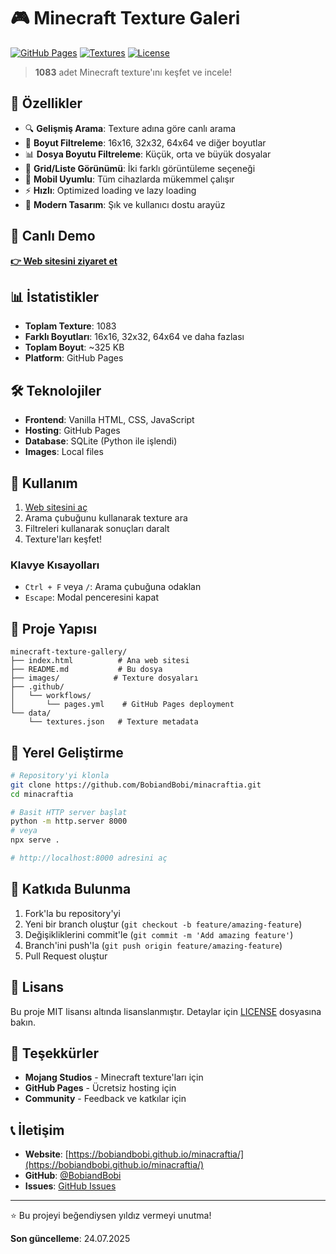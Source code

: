 # 🎮 Minecraft Texture Galeri

[![GitHub Pages](https://img.shields.io/badge/GitHub%20Pages-Live-green?style=flat-square)](https://bobiandbobi.github.io/minacraftia/)
[![Textures](https://img.shields.io/badge/Textures-1083-blue?style=flat-square)](https://bobiandbobi.github.io/minacraftia/)
[![License](https://img.shields.io/badge/License-MIT-yellow?style=flat-square)](LICENSE)

> **1083** adet Minecraft texture'ını keşfet ve incele!

## 🌟 Özellikler

- 🔍 **Gelişmiş Arama**: Texture adına göre canlı arama
- 📐 **Boyut Filtreleme**: 16x16, 32x32, 64x64 ve diğer boyutlar
- 📊 **Dosya Boyutu Filtreleme**: Küçük, orta ve büyük dosyalar
- 🔲 **Grid/Liste Görünümü**: İki farklı görüntüleme seçeneği
- 📱 **Mobil Uyumlu**: Tüm cihazlarda mükemmel çalışır
- ⚡ **Hızlı**: Optimized loading ve lazy loading
- 🎨 **Modern Tasarım**: Şık ve kullanıcı dostu arayüz

## 🚀 Canlı Demo

**[👉 Web sitesini ziyaret et](https://bobiandbobi.github.io/minacraftia/)**

## 📊 İstatistikler

- **Toplam Texture**: 1083
- **Farklı Boyutları**: 16x16, 32x32, 64x64 ve daha fazlası
- **Toplam Boyut**: ~325 KB
- **Platform**: GitHub Pages

## 🛠️ Teknolojiler

- **Frontend**: Vanilla HTML, CSS, JavaScript
- **Hosting**: GitHub Pages
- **Database**: SQLite (Python ile işlendi)
- **Images**: Local files

## 🎯 Kullanım

1. [Web sitesini aç](https://bobiandbobi.github.io/minacraftia/)
2. Arama çubuğunu kullanarak texture ara
3. Filtreleri kullanarak sonuçları daralt
4. Texture'ları keşfet!

### Klavye Kısayolları

- `Ctrl + F` veya `/`: Arama çubuğuna odaklan
- `Escape`: Modal penceresini kapat

## 📁 Proje Yapısı

```
minecraft-texture-gallery/
├── index.html          # Ana web sitesi
├── README.md           # Bu dosya
├── images/            # Texture dosyaları
├── .github/
│   └── workflows/
│       └── pages.yml    # GitHub Pages deployment
└── data/
    └── textures.json   # Texture metadata
```

## 🔧 Yerel Geliştirme

```bash
# Repository'yi klonla
git clone https://github.com/BobiandBobi/minacraftia.git
cd minacraftia

# Basit HTTP server başlat
python -m http.server 8000
# veya
npx serve .

# http://localhost:8000 adresini aç
```

## 📝 Katkıda Bulunma

1. Fork'la bu repository'yi
2. Yeni bir branch oluştur (`git checkout -b feature/amazing-feature`)
3. Değişikliklerini commit'le (`git commit -m 'Add amazing feature'`)
4. Branch'ini push'la (`git push origin feature/amazing-feature`)
5. Pull Request oluştur

## 📄 Lisans

Bu proje MIT lisansı altında lisanslanmıştır. Detaylar için [LICENSE](LICENSE) dosyasına bakın.

## 🙏 Teşekkürler

- **Mojang Studios** - Minecraft texture'ları için
- **GitHub Pages** - Ücretsiz hosting için
- **Community** - Feedback ve katkılar için

## 📞 İletişim

- **Website**: [https://bobiandbobi.github.io/minacraftia/](https://bobiandbobi.github.io/minacraftia/)
- **GitHub**: [@BobiandBobi](https://github.com/BobiandBobi)
- **Issues**: [GitHub Issues](https://github.com/BobiandBobi/minacraftia/issues)

---

⭐ Bu projeyi beğendiysen yıldız vermeyi unutma!

**Son güncelleme**: 24.07.2025
